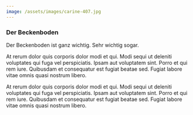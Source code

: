 ```yaml
---
image: /assets/images/carine-407.jpg
---
```


### Der Beckenboden

Der Beckenboden ist ganz wichtig. Sehr wichtig sogar.

At rerum dolor quis corporis dolor modi et qui. Modi sequi ut deleniti voluptates qui fuga vel perspiciatis. Ipsam aut voluptatem sint. Porro et qui rem iure. Quibusdam et consequatur est fugiat beatae sed. Fugiat labore vitae omnis quasi nostrum libero.

At rerum dolor quis corporis dolor modi et qui. Modi sequi ut deleniti voluptates qui fuga vel perspiciatis. Ipsam aut voluptatem sint. Porro et qui rem iure. Quibusdam et consequatur est fugiat beatae sed. Fugiat labore vitae omnis quasi nostrum libero.
